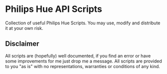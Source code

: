 # Philips Hue API Scripts
Collection of useful Philips Hue Scripts. You may use, modify and distribute it at your own risk.

## Disclaimer
All scripts are (hopefully) well documented, if you find an error or have some improvements for me just drop me a message. All scripts are provided to you "as is" with no representations, warranties or conditions of any kind.

